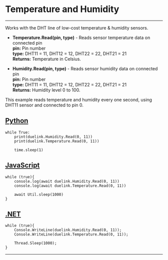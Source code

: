 # Temperature and Humidity 

---

Works with the DHT line of low-cost temperature & humidity sensors. 

- **Temperature.Read(pin, type)** - Reads sensor temperature data on connected pin <br>
**pin:** Pin number <br>
**type:** DHT11 = 11, DHT12 = 12, DHT22 = 22, DHT21 = 21 <br>
**Returns:** Temperature in Celsius. 

- **Humidity.Read(pin, type)** - Reads sensor humidity data on connected pin <br>
**pin:** Pin number <br>
**type:** DHT11 = 11, DHT12 = 12, DHT22 = 22, DHT21 = 21 <br>
**Returns:** Humidity level 0 to 100.

This example reads temperature and humidity every one second, using DHT11 sensor and connected to pin 0.

## [Python](#tab/py)
```basic
while True:
    print(duelink.Humidity.Read(0, 11))
    print(duelink.Temperature.Read(0, 11))

    time.sleep(1)
```

## [JavaScript](#tab/js)
```basic
while (true){
    console.log(await duelink.Humidity.Read(0, 11))
    console.log(await duelink.Temperature.Read(0, 11))

    await Util.sleep(1000)
}
```

## [.NET](#tab/net)
```basic
while (true){
    Console.WriteLine(duelink.Humidity.Read(0, 11));
    Console.WriteLine(duelink.Temperature.Read(0, 11));

    Thread.Sleep(1000);
}
```

---